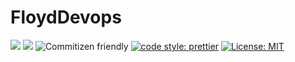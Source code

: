 # FloydDevops
![](https://github.com/floyd-devops/floyd-devopsfloyd-devops/workflows/master/badge.svg?branch=master)
![](https://github.com/floyd-devops/floyd-devops/workflows/master/badge.svg)
![Commitizen friendly](https://img.shields.io/badge/commitizen-friendly-brightgreen.svg)
[![code style: prettier](https://img.shields.io/badge/code_style-prettier-ff69b4.svg?style=flat-square)](https://github.com/prettier/prettier)
[![License: MIT](https://img.shields.io/badge/License-MIT-yellow.svg)](https://opensource.org/licenses/MIT)
